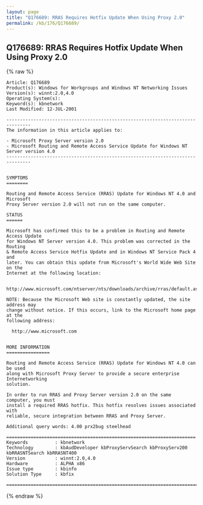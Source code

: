 ```yaml
---
layout: page
title: "Q176689: RRAS Requires Hotfix Update When Using Proxy 2.0"
permalink: /kb/176/Q176689/
---
```


## Q176689: RRAS Requires Hotfix Update When Using Proxy 2.0

{% raw %}

	Article: Q176689
	Product(s): Windows for Workgroups and Windows NT Networking Issues
	Version(s): winnt:2.0,4.0
	Operating System(s): 
	Keyword(s): kbnetwork
	Last Modified: 12-JUL-2001
	
	-------------------------------------------------------------------------------
	The information in this article applies to:
	
	- Microsoft Proxy Server version 2.0 
	- Microsoft Routing and Remote Access Service Update for Windows NT Server version 4.0 
	-------------------------------------------------------------------------------
	
	
	SYMPTOMS
	========
	
	Routing and Remote Access Service (RRAS) Update for Windows NT 4.0 and Microsoft
	Proxy Server version 2.0 will not run on the same computer.
	
	STATUS
	======
	
	Microsoft has confirmed this to be a problem in Routing and Remote Access Update
	for Windows NT Server version 4.0. This problem was corrected in the Routing
	& Remote Access Service Hotfix Update and in Windows NT Service Pack 4 and
	later. You can obtain this update from Microsoft's World Wide Web Site on the
	Internet at the following location:
	
	  http://www.microsoft.com/ntserver/nts/downloads/archive/rras/default.asp
	
	NOTE: Because the Microsoft Web site is constantly updated, the site address may
	change without notice. If this occurs, link to the Microsoft home page at the
	following address:
	
	  http://www.microsoft.com
	
	
	MORE INFORMATION
	================
	
	Routing and Remote Access Service (RRAS) Update for Windows NT 4.0 can be used
	along with Microsoft Proxy Server to provide a secure enterprise Internetworking
	solution.
	
	In order to run RRAS and Proxy Server version 2.0 on the same computer, you must
	install a required RRAS hotfix. This hotfix resolves issues associated with
	reliable, secure integration between RRAS and Proxy Server.
	
	Additional query words: 4.00 prx2bug steelhead
	
	======================================================================
	Keywords          : kbnetwork 
	Technology        : kbAudDeveloper kbProxyServSearch kbProxyServ200 kbRRASNTSearch kbRRASNT400
	Version           : winnt:2.0,4.0
	Hardware          : ALPHA x86
	Issue type        : kbinfo
	Solution Type     : kbfix
	
	=============================================================================
	

{% endraw %}
